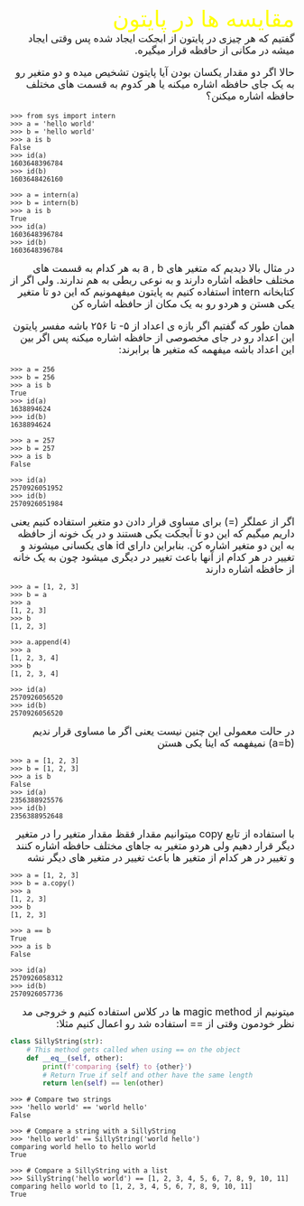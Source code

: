 <div dir="rtl" style="font-size:40px; color:yellow">
مقایسه ها در پایتون
</div>

<div dir="rtl" style="font-size:18px">
گفتیم که هر چیزی در پایتون از ابجکت ایجاد شده پس وقتی ایجاد میشه در مکانی از حافظه قرار میگیره.

حالا اگر دو مقدار یکسان بودن آیا پایتون تشخیص میده و دو متغیر رو به یک جای حافظه اشاره میکنه یا هر کدوم به قسمت های
مختلف حافظه اشاره میکنن؟
</div>

```commandline
>>> from sys import intern
>>> a = 'hello world'
>>> b = 'hello world'
>>> a is b
False
>>> id(a)
1603648396784
>>> id(b)
1603648426160

>>> a = intern(a)
>>> b = intern(b)
>>> a is b
True
>>> id(a)
1603648396784
>>> id(b)
1603648396784

```

<div dir="rtl" style="font-size:18px">
در مثال بالا دیدیم که متغیر های a , b به هر کدام به قسمت های مختلف حافظه اشاره دارند و به نوعی ربطی به هم ندارند.
ولی اگر از کتابخانه intern استفاده کنیم به پایتون میفهمونیم که این دو تا متغیر یکی هستن و هردو رو به یک مکان از حافظه اشاره کن

همان طور که گفتیم اگر بازه ی اعداد از ۵- تا ۲۵۶ باشه مفسر پایتون این اعداد رو در جای مخصوصی از حافظه اشاره میکنه پس اگر
بین این اعداد باشه میفهمه که متغیر ها برابرند:

</div>

```commandline
>>> a = 256
>>> b = 256
>>> a is b
True
>>> id(a)
1638894624
>>> id(b)
1638894624

>>> a = 257
>>> b = 257
>>> a is b
False

>>> id(a)
2570926051952
>>> id(b)
2570926051984
```

<div dir="rtl" style="font-size:18px">
 اگر از عملگر (=) برای مساوی قرار دادن دو متغیر استفاده کنیم یعنی داریم میگیم که این دو تا آبجکت یکی هستند و در یک خونه از حافظه به این دو متغیر اشاره کن. بنابراین دارای id های یکسانی میشوند و تغییر در هر کدام از آنها
باعث تغییر در دیگری میشود چون به یک خانه از حافظه اشاره دارند
</div>

```commandline
>>> a = [1, 2, 3]
>>> b = a
>>> a
[1, 2, 3]
>>> b
[1, 2, 3]

>>> a.append(4)
>>> a
[1, 2, 3, 4]
>>> b
[1, 2, 3, 4]

>>> id(a)
2570926056520
>>> id(b)
2570926056520

```

<div dir="rtl" style="font-size:18px">
 در حالت معمولی این چنین نیست یعنی اگر ما مساوی قرار ندیم (a=b) نمیفهمه که اینا یکی هستن
</div>

```commandline
>>> a = [1, 2, 3]
>>> b = [1, 2, 3]
>>> a is b
False
>>> id(a)
2356388925576
>>> id(b)
2356388952648
```

<div dir="rtl" style="font-size:18px">
با استفاده از تابع copy میتوانیم مقدار فقظ مقدار متغیر را در متغیر دیگر قرار دهیم ولی هردو متغیر به جاهای مختلف حافظه اشاره کنند
و تغییر در هر کدام از متغیر ها باعث تغییر در متغیر های دیگر نشه
</div>

```commandline
>>> a = [1, 2, 3]
>>> b = a.copy()
>>> a
[1, 2, 3]
>>> b
[1, 2, 3]

>>> a == b
True
>>> a is b
False

>>> id(a)
2570926058312
>>> id(b)
2570926057736
```

<div dir="rtl" style="font-size:18px">
میتونیم از magic method ها در کلاس استفاده کنیم و خروجی مد نظر خودمون وقتی از == استفاده شد رو اعمال کنیم مثلا:
</div>

```python
class SillyString(str):
    # This method gets called when using == on the object
    def __eq__(self, other):
        print(f'comparing {self} to {other}')
        # Return True if self and other have the same length
        return len(self) == len(other)    
```

```commandline
>>> # Compare two strings
>>> 'hello world' == 'world hello'
False

>>> # Compare a string with a SillyString
>>> 'hello world' == SillyString('world hello')
comparing world hello to hello world
True

>>> # Compare a SillyString with a list
>>> SillyString('hello world') == [1, 2, 3, 4, 5, 6, 7, 8, 9, 10, 11]
comparing hello world to [1, 2, 3, 4, 5, 6, 7, 8, 9, 10, 11]
True

```